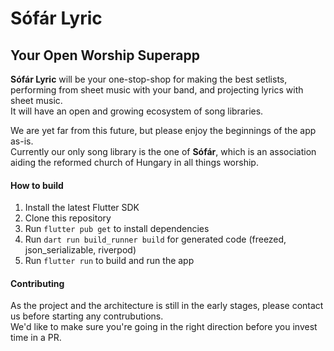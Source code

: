 # Sófár Lyric

## Your Open Worship Superapp

**Sófár Lyric** will be your one-stop-shop for making the best setlists, performing from sheet music with your band, and projecting lyrics with sheet music.\
It will have an open and growing ecosystem of song libraries.

We are yet far from this future, but please enjoy the beginnings of the app as-is.\
Currently our only song library is the one of **Sófár**, which is an association aiding the reformed church of Hungary in all things worship.

#### How to build

1. Install the latest Flutter SDK
2. Clone this repository
3. Run `flutter pub get` to install dependencies
4. Run `dart run build_runner build` for generated code (freezed, json_serializable, riverpod)
5. Run `flutter run` to build and run the app

#### Contributing

As the project and the architecture is still in the early stages, please contact us before starting any contrubutions.\
We'd like to make sure you're going in the right direction before you invest time in a PR.
